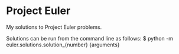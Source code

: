Project Euler
=============

My solutions to Project Euler problems.

Solutions can be run from the command line as follows:
    $ python -m euler.solutions.solution_{number} {arguments}
